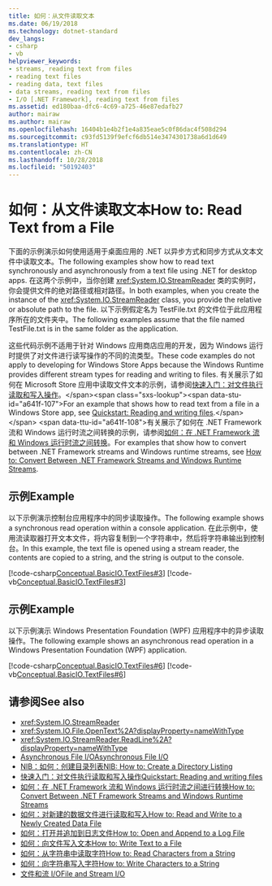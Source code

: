 ```yaml
---
title: 如何：从文件读取文本
ms.date: 06/19/2018
ms.technology: dotnet-standard
dev_langs:
- csharp
- vb
helpviewer_keywords:
- streams, reading text from files
- reading text files
- reading data, text files
- data streams, reading text from files
- I/O [.NET Framework], reading text from files
ms.assetid: ed180baa-dfc6-4c69-a725-46e87edafb27
author: mairaw
ms.author: mairaw
ms.openlocfilehash: 16404b1e4b2f1e4a835eae5c0f86dac4f508d294
ms.sourcegitcommit: c93fd5139f9efcf6db514e3474301738a6d1d649
ms.translationtype: HT
ms.contentlocale: zh-CN
ms.lasthandoff: 10/28/2018
ms.locfileid: "50192403"
---
```

# <a name="how-to-read-text-from-a-file"></a><span data-ttu-id="a641f-102">如何：从文件读取文本</span><span class="sxs-lookup"><span data-stu-id="a641f-102">How to: Read Text from a File</span></span>
<span data-ttu-id="a641f-103">下面的示例演示如何使用适用于桌面应用的 .NET 以异步方式和同步方式从文本文件中读取文本。</span><span class="sxs-lookup"><span data-stu-id="a641f-103">The following examples show how to read text synchronously and asynchronously from a text file using .NET for desktop apps.</span></span> <span data-ttu-id="a641f-104">在这两个示例中，当你创建 <xref:System.IO.StreamReader> 类的实例时，你会提供文件的绝对路径或相对路径。</span><span class="sxs-lookup"><span data-stu-id="a641f-104">In both examples, when you create the instance of the <xref:System.IO.StreamReader> class, you provide the relative or absolute path to the file.</span></span> <span data-ttu-id="a641f-105">以下示例假定名为 TestFile.txt 的文件位于此应用程序所在的文件夹中。</span><span class="sxs-lookup"><span data-stu-id="a641f-105">The following examples assume that the file named TestFile.txt is in the same folder as the application.</span></span>  
  
 <span data-ttu-id="a641f-106">这些代码示例不适用于针对 Windows 应用商店应用的开发，因为 Windows 运行时提供了对文件进行读写操作的不同的流类型。</span><span class="sxs-lookup"><span data-stu-id="a641f-106">These code examples do not apply to developing for Windows Store Apps because the Windows Runtime provides different stream types for reading and writing to files.</span></span> <span data-ttu-id="a641f-107">有关展示了如何在 Microsoft Store 应用中读取文件文本的示例，请参阅[快速入门：对文件执行读取和写入操作](https://docs.microsoft.com/previous-versions/windows/apps/hh758325(v=win.10))。</span><span class="sxs-lookup"><span data-stu-id="a641f-107">For an example that shows how to read text from a file in a Windows Store app, see [Quickstart: Reading and writing files](https://docs.microsoft.com/previous-versions/windows/apps/hh758325(v=win.10)).</span></span> <span data-ttu-id="a641f-108">有关展示了如何在 .NET Framework 流和 Windows 运行时流之间转换的示例，请参阅[如何：在 .NET Framework 流和 Windows 运行时流之间转换](../../../docs/standard/io/how-to-convert-between-dotnet-streams-and-winrt-streams.md)。</span><span class="sxs-lookup"><span data-stu-id="a641f-108">For examples that show how to convert between .NET Framework streams and Windows runtime streams, see [How to: Convert Between .NET Framework Streams and Windows Runtime Streams](../../../docs/standard/io/how-to-convert-between-dotnet-streams-and-winrt-streams.md).</span></span>  
  
## <a name="example"></a><span data-ttu-id="a641f-109">示例</span><span class="sxs-lookup"><span data-stu-id="a641f-109">Example</span></span>  
 <span data-ttu-id="a641f-110">以下示例演示控制台应用程序中的同步读取操作。</span><span class="sxs-lookup"><span data-stu-id="a641f-110">The following example shows a synchronous read operation within a console application.</span></span> <span data-ttu-id="a641f-111">在此示例中，使用流读取器打开文本文件，将内容复制到一个字符串中，然后将字符串输出到控制台。</span><span class="sxs-lookup"><span data-stu-id="a641f-111">In this example, the text file is opened using a stream reader, the contents are copied to a string, and the string is output to the console.</span></span>  
  
 [!code-csharp[Conceptual.BasicIO.TextFiles#3](../../../samples/snippets/csharp/VS_Snippets_CLR/conceptual.basicio.textfiles/cs/source3.cs#3)]
 [!code-vb[Conceptual.BasicIO.TextFiles#3](../../../samples/snippets/visualbasic/VS_Snippets_CLR/conceptual.basicio.textfiles/vb/source3.vb#3)]  
  
## <a name="example"></a><span data-ttu-id="a641f-112">示例</span><span class="sxs-lookup"><span data-stu-id="a641f-112">Example</span></span>  
 <span data-ttu-id="a641f-113">以下示例演示 Windows Presentation Foundation (WPF) 应用程序中的异步读取操作。</span><span class="sxs-lookup"><span data-stu-id="a641f-113">The following example shows an asynchronous read operation in a Windows Presentation Foundation (WPF) application.</span></span>  
  
 [!code-csharp[Conceptual.BasicIO.TextFiles#6](../../../samples/snippets/csharp/VS_Snippets_CLR/conceptual.basicio.textfiles/cs/source6.cs#6)]
 [!code-vb[Conceptual.BasicIO.TextFiles#6](../../../samples/snippets/visualbasic/VS_Snippets_CLR/conceptual.basicio.textfiles/vb/source6.vb#6)]  
  
## <a name="see-also"></a><span data-ttu-id="a641f-114">请参阅</span><span class="sxs-lookup"><span data-stu-id="a641f-114">See also</span></span>

- <xref:System.IO.StreamReader>  
- <xref:System.IO.File.OpenText%2A?displayProperty=nameWithType>  
- <xref:System.IO.StreamReader.ReadLine%2A?displayProperty=nameWithType>  
- [<span data-ttu-id="a641f-115">Asynchronous File I/O</span><span class="sxs-lookup"><span data-stu-id="a641f-115">Asynchronous File I/O</span></span>](../../../docs/standard/io/asynchronous-file-i-o.md)  
- [<span data-ttu-id="a641f-116">NIB：如何：创建目录列表</span><span class="sxs-lookup"><span data-stu-id="a641f-116">NIB: How to: Create a Directory Listing</span></span>](https://msdn.microsoft.com/library/4d2772b1-b991-4532-a8a6-6ef733277e69)  
- [<span data-ttu-id="a641f-117">快速入门：对文件执行读取和写入操作</span><span class="sxs-lookup"><span data-stu-id="a641f-117">Quickstart: Reading and writing files</span></span>](https://docs.microsoft.com/previous-versions/windows/apps/hh758325%28v=win.10%29)  
- [<span data-ttu-id="a641f-118">如何：在 .NET Framework 流和 Windows 运行时流之间进行转换</span><span class="sxs-lookup"><span data-stu-id="a641f-118">How to: Convert Between .NET Framework Streams and Windows Runtime Streams</span></span>](../../../docs/standard/io/how-to-convert-between-dotnet-streams-and-winrt-streams.md)  
- [<span data-ttu-id="a641f-119">如何：对新建的数据文件进行读取和写入</span><span class="sxs-lookup"><span data-stu-id="a641f-119">How to: Read and Write to a Newly Created Data File</span></span>](../../../docs/standard/io/how-to-read-and-write-to-a-newly-created-data-file.md)  
- [<span data-ttu-id="a641f-120">如何：打开并追加到日志文件</span><span class="sxs-lookup"><span data-stu-id="a641f-120">How to: Open and Append to a Log File</span></span>](../../../docs/standard/io/how-to-open-and-append-to-a-log-file.md)  
- [<span data-ttu-id="a641f-121">如何：向文件写入文本</span><span class="sxs-lookup"><span data-stu-id="a641f-121">How to: Write Text to a File</span></span>](../../../docs/standard/io/how-to-write-text-to-a-file.md)  
- [<span data-ttu-id="a641f-122">如何：从字符串中读取字符</span><span class="sxs-lookup"><span data-stu-id="a641f-122">How to: Read Characters from a String</span></span>](../../../docs/standard/io/how-to-read-characters-from-a-string.md)  
- [<span data-ttu-id="a641f-123">如何：向字符串写入字符</span><span class="sxs-lookup"><span data-stu-id="a641f-123">How to: Write Characters to a String</span></span>](../../../docs/standard/io/how-to-write-characters-to-a-string.md)  
- [<span data-ttu-id="a641f-124">文件和流 I/O</span><span class="sxs-lookup"><span data-stu-id="a641f-124">File and Stream I/O</span></span>](../../../docs/standard/io/index.md)
